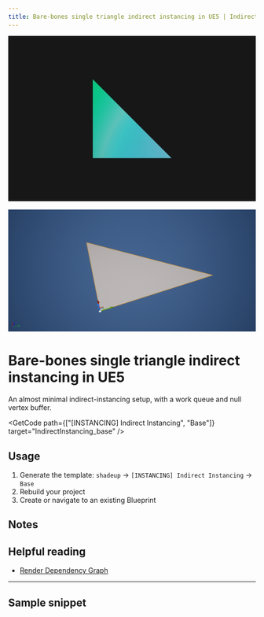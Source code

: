 ```yaml
---
title: Bare-bones single triangle indirect instancing in UE5 | Indirect Instancing | Shadeup
---
```


<script>
	import GetCode from "@/get-code.svelte";
</script>

![Line with pink and purple gradient](img/instancing/instancing-base.jpg)

![3d triangle](img/instancing/single-triangle-shot.png)

<div style="display: none;">

#### Bare-bones single triangle setup

</div>

# Bare-bones single triangle indirect instancing in UE5

An almost minimal indirect-instancing setup, with a work queue and null vertex buffer.

<GetCode path={["[INSTANCING] Indirect Instancing", "Base"]} target="IndirectInstancing_base" />

## Usage

1. Generate the template: `shadeup` -> `[INSTANCING] Indirect Instancing` -> `Base`
2. Rebuild your project
3. Create or navigate to an existing Blueprint

## Notes

## Helpful reading

- [Render Dependency Graph](https://docs.unrealengine.com/5.0/en-US/render-dependency-graph-in-unreal-engine/)

---

## Sample snippet

```hlsl

```
